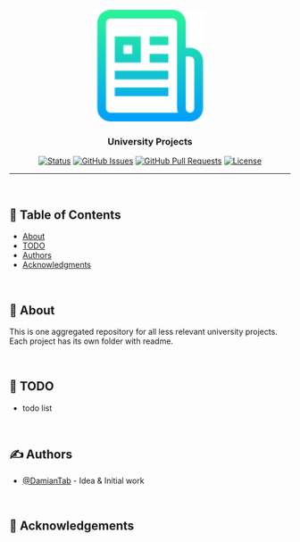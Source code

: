 <!-- MARKDOWN LINKS & IMAGES -->

<!-- CHANGE THIS: PROJECT_URL, REPO_NAME -->

[status-icon]: https://img.shields.io/badge/status-active-success.svg
[project-url]: https://github.com/DamianTab/university
[issues-icon]: https://img.shields.io/github/issues/DamianTab/university.svg
[issues-url]: https://github.com/DamianTab/university/issues
[pulls-icon]: https://img.shields.io/github/issues-pr/kylelobo/The-Documentation-Compendium.svg
[pulls-url]: https://github.com/DamianTab/university/pulls
[license-icon]: https://shields.io/badge/license-Apache%202-blue.svg
[license-url]: /LICENSE
[author-url]: https://github.com/DamianTab

<p align="center">
  <a href="" rel="noopener">
 <img width=200px height=200px src="./assets/logo.png" alt="Project logo"></a>
</p>


<h3 align="center">University Projects</h3>

<div align="center">
  
  [![Status][status-icon]][project-url]
  [![GitHub Issues][issues-icon]][issues-url]
  [![GitHub Pull Requests][pulls-icon]][pulls-url]
  [![License][license-icon]][license-url]
</div>

---

<p align="center">
    <br> 
</p>

## 📝 Table of Contents
- [About](#about)
- [TODO](#todo)
- [Authors](#authors)
- [Acknowledgments](#acknowledgement)

<br/>

## 🧐 About <a name = "about"></a>
This is one aggregated repository for all less relevant university projects. Each project has its own folder with readme.

<br/>


## :notebook: TODO <a name = "todo"></a>
- todo list


<br/>

## ✍️ Authors <a name = "authors"></a>
- [@DamianTab][author-url] - Idea & Initial work

<br/>

## 🎉 Acknowledgements <a name = "acknowledgement"></a>
